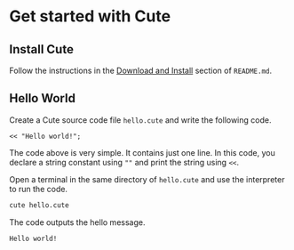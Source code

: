 # Get started with Cute

## Install Cute

Follow the instructions in the [Download and Install](../README.md#download-and-install) section of `README.md`.

## Hello World

Create a Cute source code file `hello.cute` and write the following code.

```cute
<< "Hello world!";
```

The code above is very simple. It contains just one line. In this code, you declare a string constant using `""` and print the string using `<<`.

Open a terminal in the same directory of `hello.cute` and use the interpreter to run the code.

```sh
cute hello.cute
```

The code outputs the hello message.

```
Hello world!
```
